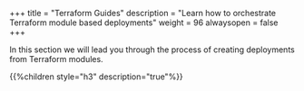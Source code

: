 +++
title = "Terraform Guides"
description = "Learn how to orchestrate Terraform module based deployments"
weight = 96
alwaysopen = false
+++

In this section we will lead you through the process of creating deployments from Terraform modules.

{{%children style="h3" description="true"%}}
